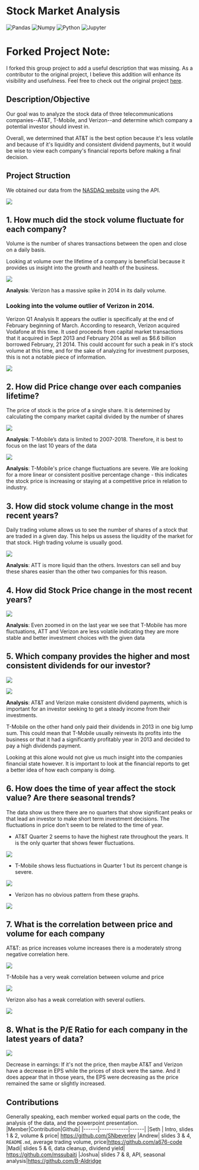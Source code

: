 # Stock Market Analysis

![Pandas](https://img.shields.io/badge/Pandas-2C2D72?style=for-the-badge&logo=pandas&logoColor=white)
![Numpy](https://img.shields.io/badge/Numpy-777BB4?style=for-the-badge&logo=numpy&logoColor=white)
![Python](https://img.shields.io/badge/Python-FFD43B?style=for-the-badge&logo=python&logoColor=blue)
![Jupyter](https://img.shields.io/badge/Jupyter-F37626.svg?&style=for-the-badge&logo=Jupyter&logoColor=white)

# Forked Project Note:

I forked this group project to add a useful description that was missing. As a contributor to the original project, I believe this addition will enhance its visibility and usefulness. Feel free to check out the original project [here](https://github.com/mssubaiti/Project1_Group1).

## Description/Objective
Our goal was to analyze the stock data of three telecommunications companies--AT&T, T-Mobile, and Verizon--and determine which company a potential investor should invest in. 

Overall, we determined that AT&T is the best option because it's less volatile and because of it's liquidity and consistent dividend payments, but it would be wise to view each company's financial reports before making a final decision. 

## Project Struction

We obtained our data from the [NASDAQ website](https://www.nasdaq.com/) using the API. <!-- on their [Developer Platform](https://developer.nasdaq.com/). -->

![](Output_Graphs/api.png)

## 1. How much did the stock volume fluctuate for each company?

Volume is the number of shares transactions between the open and close on a daily basis.

Looking at volume over the lifetime of a company is beneficial because it provides us insight into the growth and health of the business.

![](Output_Graphs/1.png)

**Analysis**: Verizon has a massive spike in 2014 in its daily volume. 

### Looking into the volume outlier of Verizon in 2014.

Verizon Q1 Analysis
It appears the outlier is specifically at the end of February beginning of March. According to research, Verizon acquired Vodafone at this time. It used proceeds from capital market transactions that it acquired in Sept 2013 and February 2014 as well as $6.6 billion borrowed February, 21 2014. This could account for such a peak in it's stock volume at this time, and for the sake of analyzing for investment purposes, this is not a notable piece of information. 

![](Output_Graphs/7_4.png)

## 2. How did Price change over each companies lifetime?

The price of stock is the price of a single share. It is determined by calculating the company market capital divided by the number of shares

![](Output_Graphs/2_1.png)

**Analysis**: T-Mobile’s data is limited to 2007-2018. Therefore, it is best to focus on the last 10 years of the data

![](Output_Graphs/2_2.png)

**Analysis**: T-Mobile's price change fluctuations are severe. We are looking for a more linear or consistent positive percentage change - this indicates the stock price is increasing or staying at a competitive price in relation to industry.

## 3. How did stock volume change in the most recent years?

Daily trading volume allows us to see the number of shares of a stock that are traded in a given day. This helps us assess the liquidity of the market for that stock. High trading volume is usually good. 


<!-- ![](Output_Graphs/3_1.png)

![](Output_Graphs/3_2.png)

![](Output_Graphs/3_3.png) -->

![](Output_Graphs/3_4.png)

**Analysis**: ATT is more liquid than the others. Investors can sell and buy these shares easier than the other two companies for this reason.

## 4. How did Stock Price change in the most recent years? 

<!-- ![](Output_Graphs/4_1.png) -->

![](Output_Graphs/4_2.png)

**Analysis**: Even zoomed in on the last year we see that T-Mobile has more fluctuations, ATT and Verizon are less volatile indicating they are more stable and better investment choices with the given data


## 5. Which company provides the higher and most consistent dividends for our investor?

<!-- ![](Output_Graphs/5_1.png)

![](Output_Graphs/5_2.png)

![](Output_Graphs/5_3.png) -->

![](Output_Graphs/dividend_yield_1.png)

![](Output_Graphs/dividend_yield_2.png)

**Analysis**: AT&T and Verizon make consistent dividend payments, which is important for an investor seeking to get a steady income from their investments. 

T-Mobile on the other hand only paid their dividends in 2013 in one big lump sum. This could mean that T-Mobile usually reinvests its profits into the business or that it had a significantly profitably year in 2013 and decided to pay a high dividends payment. 

Looking at this alone would not give us much insight into the companies financial state however. It is important to look at the financial reports to get a better idea of how each company is doing. 

## 6. How does the time of year affect the stock value? Are there seasonal trends? 

<!-- ![](Output_Graphs/6_4.png)

![](Output_Graphs/6_5.png) -->

The data show us there there are no quarters that show significant peaks or that lead an investor to make short term investment decisions. The fluctuations in price don't seem to be related to the time of year.
 
- AT&T Quarter 2 seems to have the highest rate throughout the years. It is the only quarter that shows fewer fluctuations.

![](Output_Graphs/6_1.png)
  
- T-Mobile shows less fluctuations in Quarter 1 but its percent change is severe.

![](Output_Graphs/6_2.png)

- Verizon has no obvious pattern from these graphs.


![](Output_Graphs/6_3.png)

## 7. What is the correlation between price and volume for each company

AT&T: as price increases volume increases there is a moderately strong negative correlation here.

![](Output_Graphs/7_1.png)

T-Mobile has a very weak correlation between volume and price

![](Output_Graphs/7_2.png)

Verizon also has a weak correlation with several outliers. 

![](Output_Graphs/7_3.png)

## 8. What is the P/E Ratio for each company in the latest years of data? 

![](Output_Graphs/peratioall.png)

Decrease in earnings: If it's not the price, then maybe AT&T and Verizon have a decrease in EPS while the prices of stock were the same. And it does appear that in those years, the EPS were decreasing as the price remained the same or slightly increased.

<!-- ![](Output_Graphs/7_4.png)

![](Output_Graphs/7_5.png)

![](Output_Graphs/7_6.png)

![](Output_Graphs/7_7.png)

![](Output_Graphs/7_8.png)

![](Output_Graphs/7_9.png)

![](Output_Graphs/7_10.png)

![](Output_Graphs/7_11.png)

![](Output_Graphs/7_12.png)

![](Output_Graphs/7_13.png)

![](Output_Graphs/7_14.png)

![](Output_Graphs/7_15.png)

![](Output_Graphs/7_16.png)

![](Output_Graphs/7_17.png)

![](Output_Graphs/7_18.png)

![](Output_Graphs/7_19.png)

![](Output_Graphs/7_20.png)

![](Output_Graphs/7_21.png)

![](Output_Graphs/7_22.png)

![](Output_Graphs/7_23.png)

![](Output_Graphs/7_24.png)

![](Output_Graphs/7_25.png)

![](Output_Graphs/7_26.png)

![](Output_Graphs/7_27.png)

![](Output_Graphs/7_28.png)

![](Output_Graphs/7_29.png)

![](Output_Graphs/7_30.png)

![](Output_Graphs/7_31.png)

![](Output_Graphs/7_32.png) -->

## Contributions 
Generally speaking, each member worked equal parts on the code,  the analysis of the data, and the powerpoint presentation. 
|Member|Contribution|Github|
|------|------------|------|
|Seth  | Intro, slides 1 & 2, volume & price| https://github.com/SNbeverley
|Andrew| slides 3 & 4, `README.md`, average trading volume, price|https://github.com/a676-code
|Madi| slides 5 & 6, data cleanup, dividend yield| https://github.com/mssubaiti
|Joshua| slides 7 & 8, API, seasonal analysis|https://github.com/B-Aldridge
